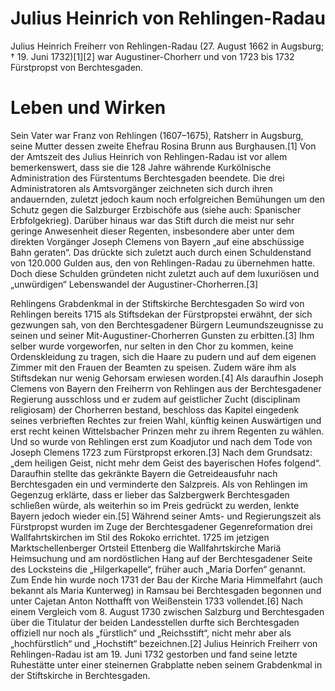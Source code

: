 # Julius Heinrich von Rehlingen-Radau
Julius Heinrich Freiherr von Rehlingen-Radau (27. August 1662 in Augsburg; † 19.
Juni 1732)[1][2] war Augustiner-Chorherr und von 1723 bis 1732 Fürstpropst von
Berchtesgaden.

# Leben und Wirken

Sein Vater war Franz von Rehlingen (1607–1675), Ratsherr in Augsburg, seine
Mutter dessen zweite Ehefrau Rosina Brunn aus Burghausen.[1] Von der Amtszeit
des Julius Heinrich von Rehlingen-Radau ist vor allem bemerkenswert, dass sie
die 128 Jahre währende Kurkölnische Administration des Fürstentums Berchtesgaden
beendete. Die drei Administratoren als Amtsvorgänger zeichneten sich durch ihren
andauernden, zuletzt jedoch kaum noch erfolgreichen Bemühungen um den Schutz
gegen die Salzburger Erzbischöfe aus (siehe auch: Spanischer Erbfolgekrieg).
Darüber hinaus war das
Stift durch die meist nur sehr geringe Anwesenheit dieser Regenten, insbesondere
aber unter dem direkten Vorgänger Joseph Clemens von Bayern „auf eine
abschüssige Bahn geraten“. Das drückte sich zuletzt auch durch einen
Schuldenstand von 120.000 Gulden aus, den von Rehlingen-Radau zu übernehmen
hatte. Doch diese Schulden gründeten nicht zuletzt auch auf dem luxuriösen und
„unwürdigen“ Lebenswandel der Augustiner-Chorherren.[3]

Rehlingens Grabdenkmal in der Stiftskirche Berchtesgaden
So wird von Rehlingen bereits 1715 als Stiftsdekan der Fürstpropstei erwähnt,
der sich gezwungen sah, von den Berchtesgadener Bürgern Leumundszeugnisse zu
seinen und seiner Mit-Augustiner-Chorherren Gunsten zu erbitten.[3] Ihm selber
wurde vorgeworfen, nur selten in den Chor zu kommen, keine Ordenskleidung zu
tragen, sich die Haare zu pudern und auf dem eigenen Zimmer mit den Frauen der
Beamten zu speisen. Zudem wäre ihm als Stiftsdekan nur wenig Gehorsam erwiesen
worden.[4] Als daraufhin Joseph Clemens von Bayern den Freiherrn von Rehlingen
aus der Berchtesgadener Regierung ausschloss und er zudem auf geistlicher Zucht
(disciplinam religiosam) der Chorherren bestand, beschloss das Kapitel eingedenk
seines verbrieften Rechtes zur freien Wahl, künftig keinen Auswärtigen und erst
recht keinen Wittelsbacher Prinzen mehr zu ihrem Regenten zu wählen. Und so
wurde von Rehlingen erst zum Koadjutor und nach dem Tode von Joseph Clemens 1723
zum Fürstpropst erkoren.[3] Nach dem Grundsatz: „dem
heiligen Geist, nicht mehr dem Geist des bayerischen Hofes folgend“. Daraufhin
stellte das gekränkte Bayern die Getreideausfuhr nach Berchtesgaden ein und
verminderte den Salzpreis. Als von Rehlingen im Gegenzug erklärte, dass er
lieber das Salzbergwerk Berchtesgaden schließen würde, als weiterhin so im Preis
gedrückt zu werden, lenkte Bayern jedoch wieder ein.[5] Während seiner Amts- und
Regierungszeit als Fürstpropst wurden im Zuge der Berchtesgadener
Gegenreformation drei Wallfahrtskirchen im Stil des Rokoko errichtet. 1725 im
jetzigen Marktschellenberger Ortsteil Ettenberg die Wallfahrtskirche Mariä
Heimsuchung und am nordöstlichen Hang auf der Berchtesgadener Seite des
Locksteins die „Hilgerkapelle“, früher auch „Maria Dorfen“ genannt. Zum Ende hin
wurde noch 1731 der Bau der Kirche Maria Himmelfahrt (auch bekannt als Maria
Kunterweg) in Ramsau bei Berchtesgaden begonnen und unter Cajetan Anton
Notthafft von Weißenstein 1733 vollendet.[6]
Nach einem Vergleich vom 8. August 1730 zwischen Salzburg und Berchtesgaden über
die Titulatur der beiden Landesstellen durfte sich Berchtesgaden offiziell nur
noch als „fürstlich“ und „Reichsstift“, nicht mehr aber als „hochfürstlich“ und
„Hochstift“ bezeichnen.[2] Julius Heinrich Freiherr von Rehlingen-Radau ist am
19. Juni 1732 gestorben und fand seine letzte Ruhestätte unter einer steinernen
Grabplatte neben seinem Grabdenkmal in der Stiftskirche in Berchtesgaden.


